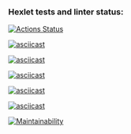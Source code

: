 ### Hexlet tests and linter status:
[![Actions Status](https://github.com/Guba7/python-project-49/workflows/hexlet-check/badge.svg)](https://github.com/Guba7/python-project-49/actions)

[![asciicast](https://asciinema.org/a/572570.svg)](https://asciinema.org/a/572570)

[![asciicast](https://asciinema.org/a/7lg05GoXJrjiCUeT51HXrGJbe.svg)](https://asciinema.org/a/7lg05GoXJrjiCUeT51HXrGJbe)

[![asciicast](https://asciinema.org/a/572083.svg)](https://asciinema.org/a/572083)

[![asciicast](https://asciinema.org/a/572331.svg)](https://asciinema.org/a/572331)

[![asciicast](https://asciinema.org/a/572336.svg)](https://asciinema.org/a/572336)

[![Maintainability](https://api.codeclimate.com/v1/badges/0b1ed04f92c039ed1d46/maintainability)](https://codeclimate.com/github/Guba7/python-project-49/maintainability)

